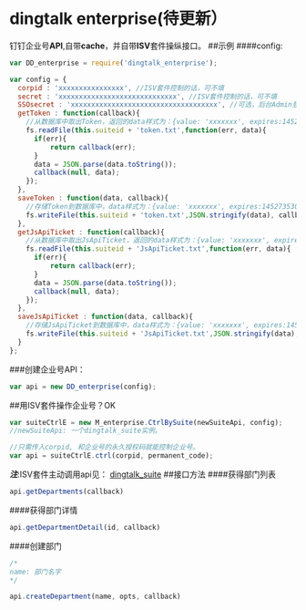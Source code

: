 # dingtalk enterprise(待更新）
钉钉企业号**API**,自带**cache**，并自带**ISV**套件操纵接口。
##示例
####config:
```js
var DD_enterprise = require('dingtalk_enterprise');

var config = {
  corpid : 'xxxxxxxxxxxxxxxx', //ISV套件控制的话，可不填
  secret : 'xxxxxxxxxxxxxxxxxxxxxxxxxxxxx', //ISV套件控制的话，可不填
  SSOsecret : 'xxxxxxxxxxxxxxxxxxxxxxxxxxxxxxxxxxxx', //可选，后台Admin登录用的。
  getToken : function(callback){
    //从数据库中取出Token，返回的data样式为：{value: 'xxxxxxx', expires:1452735301543}
    fs.readFile(this.suiteid + 'token.txt',function(err, data){
      if(err){
          return callback(err);
      }
      data = JSON.parse(data.toString());
      callback(null, data);
    });
  },
  saveToken : function(data, callback){
    //存储Token到数据库中，data样式为：{value: 'xxxxxxx', expires:1452735301543//过期时间}
    fs.writeFile(this.suiteid + 'token.txt',JSON.stringify(data), callback);
  },
  getJsApiTicket : function(callback){
    //从数据库中取出JsApiTicket，返回的data样式为：{value: 'xxxxxxx', expires:1452735301543}
    fs.readFile(this.suiteid + 'JsApiTicket.txt',function(err, data){
      if(err){
          return callback(err);
      }
      data = JSON.parse(data.toString());
      callback(null, data);
    });
  },
  saveJsApiTicket : function(data, callback){
    //存储JsApiTicket到数据库中，data样式为：{value: 'xxxxxxx', expires:1452735301543//过期时间}
    fs.writeFile(this.suiteid + 'JsApiTicket.txt',JSON.stringify(data), callback);
  }
};
```
###创建企业号API：
```js
var api = new DD_enterprise(config);
```
##用ISV套件操作企业号？OK
```js
var suiteCtrlE = new M_enterprise.CtrlBySuite(newSuiteApi, config);
//newSuiteApi: 一个dingtalk_suite实例。

//只需传入corpid, 和企业号的永久授权码就能控制企业号。
var api = suiteCtrlE.ctrl(corpid, permanent_code);
```
___注___:ISV套件主动调用api见： [dingtalk_suite](https://github.com/hezedu/dingtalk_suite)
##接口方法
####获得部门列表
```js
api.getDepartments(callback)
```
####获得部门详情
```js
api.getDepartmentDetail(id, callback)
```
####创建部门
```js
/*
name: 部门名字
*/

api.createDepartment(name, opts, callback)
```

